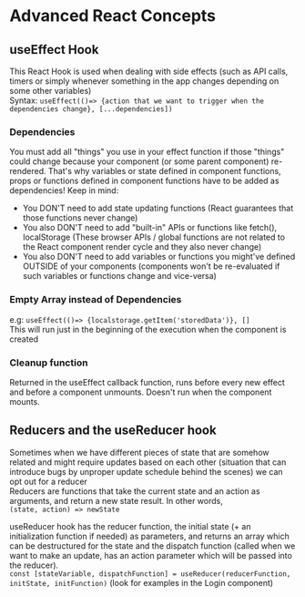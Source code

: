 # Advanced React Concepts

## useEffect Hook

This React Hook is used when dealing with side effects (such as API calls, timers or simply whenever something in the app changes depending on some other variables)  
Syntax: `useEffect(()=> {action that we want to trigger when the dependencies change}, [...dependencies])`

### Dependencies

You must add all "things" you use in your effect function if those "things" could change because your component (or some parent component) re-rendered. That's why variables or state defined in component functions, props or functions defined in component functions have to be added as dependencies!
Keep in mind:

- You DON'T need to add state updating functions (React guarantees that those functions never change)
- You also DON'T need to add "built-in" APIs or functions like fetch(), localStorage (These browser APIs / global functions are not related to the React component render cycle and they also never change)
- You also DON'T need to add variables or functions you might've defined OUTSIDE of your components (components won't be re-evaluated if such variables or functions change and vice-versa)

### Empty Array instead of Dependencies

e.g: `useEffect(()=> {localstorage.getItem('storedData')}, []`  
This will run just in the beginning of the execution when the component is created

### Cleanup function

Returned in the useEffect callback function, runs before every new effect and before a component unmounts. Doesn't run when the component mounts.

## Reducers and the useReducer hook

Sometimes when we have different pieces of state that are somehow related and might require updates based on each other (situation that can introduce bugs by unproper update schedule behind the scenes) we can opt out for a reducer  
Reducers are functions that take the current state and an action as arguments, and return a new state result. In other words,  
`(state, action) => newState`

useReducer hook has the reducer function, the initial state (+ an initialization function if needed) as parameters, and returns an array which can be destructured for the state and the dispatch function (called when we want to make an update, has an action parameter which will be passed into the reducer).  
`const [stateVariable, dispatchFunction] = useReducer(reducerFunction, initState, initFunction)` (look for examples in the Login component)
